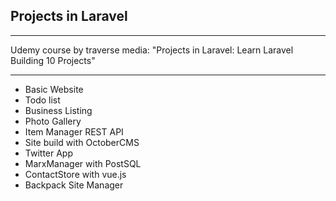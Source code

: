 ## Projects in Laravel 
___
Udemy course by traverse media: "Projects in Laravel: Learn Laravel Building 10 Projects" 
___

* Basic Website
* Todo list 
* Business Listing
* Photo Gallery
* Item Manager REST API
* Site build with OctoberCMS
* Twitter App
* MarxManager with PostSQL
* ContactStore with vue.js 
* Backpack Site Manager